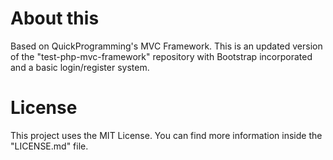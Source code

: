 # About this
Based on QuickProgramming's MVC Framework. This is an updated version of the "test-php-mvc-framework" repository with Bootstrap incorporated and a basic login/register system.

# License
This project uses the MIT License. You can find more information inside the "LICENSE.md" file.